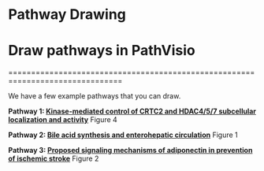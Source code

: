 # Pathway Drawing
# Draw pathways in PathVisio
===============================================================================


We have a few example pathways that you can draw. 

**Pathway 1: [Kinase-mediated control of CRTC2 and HDAC4/5/7 subcellular localization and activity](https://www.ncbi.nlm.nih.gov/pubmed/?term=24794975)** Figure 4


**Pathway 2: [Bile acid synthesis and enterohepatic circulation](https://www.ncbi.nlm.nih.gov/pubmed/?term=29653253)** Figure 1


**Pathway 3: [Proposed signaling mechanisms of adiponectin in prevention of ischemic stroke](https://www.ncbi.nlm.nih.gov/pubmed/?term=30150999)** Figure 2

